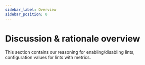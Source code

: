 ```yaml
---
sidebar_label: Overview
sidebar_position: 0
---
```


# Discussion & rationale overview

This section contains our reasoning for enabling/disabling lints, 
configuration values for lints with metrics.
